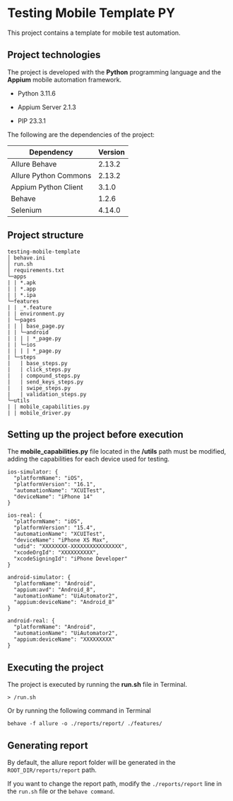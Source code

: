 # Testing Mobile Template PY

This project contains a template for mobile test automation.

## Project technologies

The project is developed with the **Python** programming language and the **Appium** mobile automation framework.

- Python 3.11.6

- Appium Server 2.1.3

- PIP 23.3.1

The following are the dependencies of the project:

| Dependency | Version |
|--|--|
| Allure Behave | 2.13.2 |
| Allure Python Commons | 2.13.2 |
| Appium Python Client | 3.1.0 |
| Behave | 1.2.6 |
| Selenium | 4.14.0 |

## Project structure

```
testing-mobile-template
│ behave.ini
│ run.sh
│ requirements.txt  
└─apps
| | *.apk
| | *.app
| | *.ipa
└─features
| | _*.feature
| | environment.py
| └─pages
| | | base_page.py
| | └─android
| | | | *_page.py
| | └─ios
| | | | *_page.py
| └─steps
|   | base_steps.py
|   | click_steps.py
|   | compound_steps.py
|   | send_keys_steps.py
|   | swipe_steps.py
|   | validation_steps.py
└─utils
| | mobile_capabilities.py
| | mobile_driver.py

```

## Setting up the project before execution

The **mobile_capabilities.py** file located in the **/utils** path must be modified, adding the capabilities for each device used for testing.

```
ios-simulator: {
  "platformName": "iOS",
  "platformVersion": "16.1",
  "automationName": "XCUITest",
  "deviceName": "iPhone 14"
}

ios-real: {
  "platformName": "iOS",
  "platformVersion": "15.4",
  "automationName": "XCUITest",
  "deviceName": "iPhone XS Max",
  "udid": "XXXXXXXX-XXXXXXXXXXXXXXXX",
  "xcodeOrgId": "XXXXXXXXXX",
  "xcodeSigningId": "iPhone Developer"
}

android-simulator: {
  "platformName": "Android",
  "appium:avd": "Android_8",
  "automationName": "UiAutomator2",
  "appium:deviceName": "Android_8"
}

android-real: {
  "platformName": "Android",
  "automationName": "UiAutomator2",
  "appium:deviceName": "XXXXXXXXX"
}
```

## Executing the project

The project is executed by running the **run.sh** file in Terminal.

`> /run.sh`

Or by running the following command in Terminal

`behave -f allure -o ./reports/report/ ./features/`

## Generating report

By default, the allure report folder will be generated in the ```ROOT_DIR/reports/report``` path.

If you want to change the report path, modify the ```./reports/report``` line in the ```run.sh``` file or the ```behave command```.
